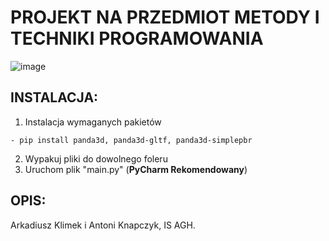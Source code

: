 # PROJEKT NA PRZEDMIOT METODY I TECHNIKI PROGRAMOWANIA

![image](https://github.com/user-attachments/assets/7465d2b9-496a-4a7f-a5a9-01defc888311)
<br/>
## INSTALACJA:
1. Instalacja wymaganych pakietów
```
- pip install panda3d, panda3d-gltf, panda3d-simplepbr
```
2. Wypakuj pliki do dowolnego foleru
3. Uruchom plik "main.py" (__PyCharm Rekomendowany__)

## OPIS:

Arkadiusz Klimek i Antoni Knapczyk, IS AGH.
